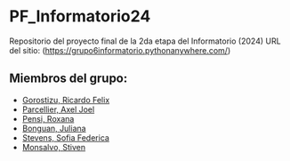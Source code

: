 # PF_Informatorio24

Repositorio del proyecto final de la 2da etapa del Informatorio (2024)
URL del sitio: (https://grupo6informatorio.pythonanywhere.com/)

## Miembros del grupo:
* [Gorostizu, Ricardo Felix](https://github.com/Richardgoros)
* [Parcellier, Axel Joel](https://github.com/keindon)
* [Pensi, Roxana](https://github.com/RoxanaPensi)
* [Bonguan, Juliana](https://github.com/bonseq)
* [Stevens, Sofia Federica](https://github.com/sophie-fefe8)
* [Monsalvo, Stiven](https://github.com/StivenAlexis) 
